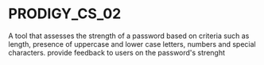 # PRODIGY_CS_02
A tool that assesses the strength of a password based on criteria such as length, presence of uppercase and lower case letters, numbers and special characters. provide feedback to users on the password's strenght

